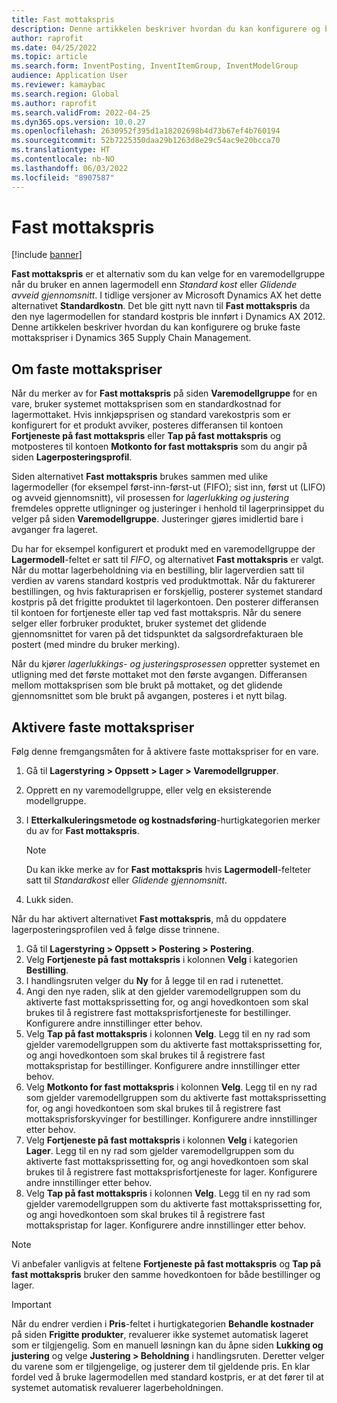 ```yaml
---
title: Fast mottakspris
description: Denne artikkelen beskriver hvordan du kan konfigurere og bruke faste mottakspriser i Microsoft Dynamics 365 Supply Chain Management.
author: raprofit
ms.date: 04/25/2022
ms.topic: article
ms.search.form: InventPosting, InventItemGroup, InventModelGroup
audience: Application User
ms.reviewer: kamaybac
ms.search.region: Global
ms.author: raprofit
ms.search.validFrom: 2022-04-25
ms.dyn365.ops.version: 10.0.27
ms.openlocfilehash: 2630952f395d1a18202698b4d73b67ef4b760194
ms.sourcegitcommit: 52b7225350daa29b1263d8e29c54ac9e20bcca70
ms.translationtype: HT
ms.contentlocale: nb-NO
ms.lasthandoff: 06/03/2022
ms.locfileid: "8907587"
---
```

# <a name="fixed-receipt-price"></a>Fast mottakspris

[!include [banner](../includes/banner.md)]

**Fast mottakspris** er et alternativ som du kan velge for en varemodellgruppe når du bruker en annen lagermodell enn *Standard kost* eller *Glidende avveid gjennomsnitt*. I tidlige versjoner av Microsoft Dynamics AX het dette alternativet **Standardkostn**. Det ble gitt nytt navn til **Fast mottakspris** da den nye lagermodellen for standard kostpris ble innført i Dynamics AX 2012. Denne artikkelen beskriver hvordan du kan konfigurere og bruke faste mottakspriser i Dynamics 365 Supply Chain Management.

## <a name="about-fixed-receipt-prices"></a>Om faste mottakspriser

Når du merker av for **Fast mottakspris** på siden **Varemodellgruppe** for en vare, bruker systemet mottaksprisen som en standardkostnad for lagermottaket. Hvis innkjøpsprisen og standard varekostpris som er konfigurert for et produkt avviker, posteres differansen til kontoen **Fortjeneste på fast mottakspris** eller **Tap på fast mottakspris** og motposteres til kontoen **Motkonto for fast mottakspris** som du angir på siden **Lagerposteringsprofil**.

Siden alternativet **Fast mottakspris** brukes sammen med ulike lagermodeller (for eksempel først-inn-først-ut (FIFO); sist inn, først ut (LIFO) og avveid gjennomsnitt), vil prosessen for *lagerlukking og justering* fremdeles opprette utligninger og justeringer i henhold til lagerprinsippet du velger på siden **Varemodellgruppe**. Justeringer gjøres imidlertid bare i avganger fra lageret.

Du har for eksempel konfigurert et produkt med en varemodellgruppe der **Lagermodell**-feltet er satt til *FIFO*, og alternativet **Fast mottakspris** er valgt. Når du mottar lagerbeholdning via en bestilling, blir lagerverdien satt til verdien av varens standard kostpris ved produktmottak. Når du fakturerer bestillingen, og hvis fakturaprisen er forskjellig, posterer systemet standard kostpris på det frigitte produktet til lagerkontoen. Den posterer differansen til kontoen for fortjeneste eller tap ved fast mottakspris. Når du senere selger eller forbruker produktet, bruker systemet det glidende gjennomsnittet for varen på det tidspunktet da salgsordrefakturaen ble postert (med mindre du bruker merking).

Når du kjører *lagerlukkings- og justeringsprosessen* oppretter systemet en utligning med det første mottaket mot den første avgangen. Differansen mellom mottaksprisen som ble brukt på mottaket, og det glidende gjennomsnittet som ble brukt på avgangen, posteres i et nytt bilag.

## <a name="enable-fixed-receipt-prices"></a>Aktivere faste mottakspriser

Følg denne fremgangsmåten for å aktivere faste mottakspriser for en vare.

1. Gå til **Lagerstyring \> Oppsett \> Lager \> Varemodellgrupper**.
2. Opprett en ny varemodellgruppe, eller velg en eksisterende modellgruppe.
3. I **Etterkalkuleringsmetode og kostnadsføring**-hurtigkategorien merker du av for **Fast mottakspris**.

    > [!NOTE]
    > Du kan ikke merke av for **Fast mottakspris** hvis **Lagermodell**-felteter satt til *Standardkost* eller *Glidende gjennomsnitt*.

4. Lukk siden.

Når du har aktivert alternativet **Fast mottakspris**, må du oppdatere lagerposteringsprofilen ved å følge disse trinnene.

1. Gå til **Lagerstyring \> Oppsett \> Postering \> Postering**.
1. Velg **Fortjeneste på fast mottakspris** i kolonnen **Velg** i kategorien **Bestilling**.
1. I handlingsruten velger du **Ny** for å legge til en rad i rutenettet.
1. Angi den nye raden, slik at den gjelder varemodellgruppen som du aktiverte fast mottaksprissetting for, og angi hovedkontoen som skal brukes til å registrere fast mottaksprisfortjeneste for bestillinger. Konfigurere andre innstillinger etter behov.
1. Velg **Tap på fast mottakspris** i kolonnen **Velg**. Legg til en ny rad som gjelder varemodellgruppen som du aktiverte fast mottaksprissetting for, og angi hovedkontoen som skal brukes til å registrere fast mottakspristap for bestillinger. Konfigurere andre innstillinger etter behov.
1. Velg **Motkonto for fast mottakspris** i kolonnen **Velg**. Legg til en ny rad som gjelder varemodellgruppen som du aktiverte fast mottaksprissetting for, og angi hovedkontoen som skal brukes til å registrere fast mottaksprisforskyvinger for bestillinger. Konfigurere andre innstillinger etter behov.
1. Velg **Fortjeneste på fast mottakspris** i kolonnen **Velg** i kategorien **Lager**. Legg til en ny rad som gjelder varemodellgruppen som du aktiverte fast mottaksprissetting for, og angi hovedkontoen som skal brukes til å registrere fast mottaksprisfortjeneste for lager. Konfigurere andre innstillinger etter behov.
1. Velg **Tap på fast mottakspris** i kolonnen **Velg**. Legg til en ny rad som gjelder varemodellgruppen som du aktiverte fast mottaksprissetting for, og angi hovedkontoen som skal brukes til å registrere fast mottakspristap for lager. Konfigurere andre innstillinger etter behov.

> [!NOTE]
> Vi anbefaler vanligvis at feltene **Fortjeneste på fast mottakspris** og **Tap på fast mottakspris** bruker den samme hovedkontoen for både bestillinger og lager.

> [!IMPORTANT]
> Når du endrer verdien i **Pris**-feltet i hurtigkategorien **Behandle kostnader** på siden **Frigitte produkter**, revaluerer ikke systemet automatisk lageret som er tilgjengelig. Som en manuell løsningn kan du åpne siden **Lukking og justering** og velge **Justering \> Beholdning** i handlingsruten. Deretter velger du varene som er tilgjengelige, og justerer dem til gjeldende pris. En klar fordel ved å bruke lagermodellen med standard kostpris, er at det fører til at systemet automatisk revaluerer lagerbeholdningen.
